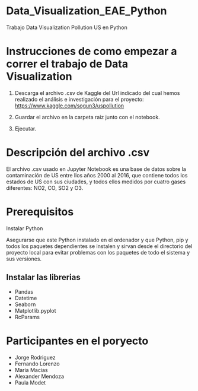# Data_Visualization_EAE_Python
Trabajo Data Visualization Pollution US en Python


# Instrucciones de como empezar a correr el trabajo de Data Visualization

1. Descarga el archivo .csv de Kaggle del Url indicado del cual hemos realizado el análisis e investigación para el proyecto:
https://www.kaggle.com/sogun3/uspollution

2. Guardar el archivo en la carpeta raiz junto con el notebook.

3. Ejecutar.


# Descripción del archivo .csv

El archivo .csv usado en Jupyter Notebook es una base de datos sobre la contaminación de US entre llos años 2000 al 2016, que contiene todos los estados de US con sus ciudades, y todos ellos medidos por cuatro gases diferentes: NO2, CO, SO2 y O3.

# Prerequisitos

Instalar Python

Asegurarse que este Python instalado en el ordenador y que Python, pip y todos los paquetes dependientes se instalen y sirvan desde el directorio del proyecto local para evitar problemas con los paquetes de todo el sistema y sus versiones.

## Instalar las librerias

* Pandas
* Datetime
* Seaborn
* Matplotlib.pyplot
* RcParams

# Participantes en el poryecto

* Jorge Rodriguez
* Fernando Lorenzo
* Maria Macias
* Alexander Mendoza
* Paula Modet
